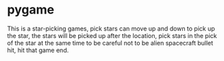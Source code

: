 # pygame
This is a star-picking games, pick stars can move up and down to pick up the star, the stars will be picked up after the location, pick stars in the pick of the star at the same time to be careful not to be alien spacecraft bullet hit, hit that game end.

